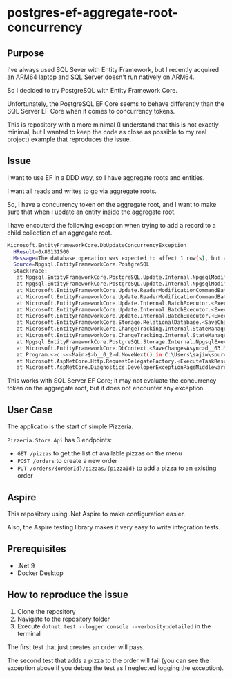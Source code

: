 # postgres-ef-aggregate-root-concurrency

## Purpose

I've always used SQL Sever with Entity Framework, but I recently acquired an ARM64 laptop and SQL Server doesn't run natively on ARM64.

So I decided to try PostgreSQL with Entity Framework Core.

Unfortunately, the PostgreSQL EF Core seems to behave differently than the SQL Server EF Core when it comes to concurrency tokens.

This is repository with a more minimal (I understand that this is not exactly minimal, but I wanted to keep the code as close as possible to my real project) example that reproduces the issue.

## Issue

I want to use EF in a DDD way, so I have aggregate roots and entities.

I want all reads and writes to go via aggregate roots.

So, I have a concurrency token on the aggregate root, and I want to make sure that when I update an entity inside the aggregate root.

I have encouterd the following exception when trying to add a record to a child collection of an aggregate root.

```bash
Microsoft.EntityFrameworkCore.DbUpdateConcurrencyException
  HResult=0x80131500
  Message=The database operation was expected to affect 1 row(s), but actually affected 0 row(s); data may have been modified or deleted since entities were loaded. See https://go.microsoft.com/fwlink/?LinkId=527962 for information on understanding and handling optimistic concurrency exceptions.
  Source=Npgsql.EntityFrameworkCore.PostgreSQL
  StackTrace:
   at Npgsql.EntityFrameworkCore.PostgreSQL.Update.Internal.NpgsqlModificationCommandBatch.<ThrowAggregateUpdateConcurrencyExceptionAsync>d__10.MoveNext()
   at Npgsql.EntityFrameworkCore.PostgreSQL.Update.Internal.NpgsqlModificationCommandBatch.<Consume>d__7.MoveNext()
   at Microsoft.EntityFrameworkCore.Update.ReaderModificationCommandBatch.<ExecuteAsync>d__50.MoveNext()
   at Microsoft.EntityFrameworkCore.Update.ReaderModificationCommandBatch.<ExecuteAsync>d__50.MoveNext()
   at Microsoft.EntityFrameworkCore.Update.Internal.BatchExecutor.<ExecuteAsync>d__9.MoveNext()
   at Microsoft.EntityFrameworkCore.Update.Internal.BatchExecutor.<ExecuteAsync>d__9.MoveNext()
   at Microsoft.EntityFrameworkCore.Update.Internal.BatchExecutor.<ExecuteAsync>d__9.MoveNext()
   at Microsoft.EntityFrameworkCore.Storage.RelationalDatabase.<SaveChangesAsync>d__8.MoveNext()
   at Microsoft.EntityFrameworkCore.ChangeTracking.Internal.StateManager.<SaveChangesAsync>d__111.MoveNext()
   at Microsoft.EntityFrameworkCore.ChangeTracking.Internal.StateManager.<SaveChangesAsync>d__115.MoveNext()
   at Npgsql.EntityFrameworkCore.PostgreSQL.Storage.Internal.NpgsqlExecutionStrategy.<ExecuteAsync>d__7`2.MoveNext()
   at Microsoft.EntityFrameworkCore.DbContext.<SaveChangesAsync>d__63.MoveNext()
   at Program.<>c.<<<Main>$>b__0_2>d.MoveNext() in C:\Users\sajiw\source\repos\postgres-ef-aggregate-root-concurrency\src\Pizzeria.Store.Api\Program.cs:line 65
   at Microsoft.AspNetCore.Http.RequestDelegateFactory.<ExecuteTaskResult>d__142`1.MoveNext()
   at Microsoft.AspNetCore.Diagnostics.DeveloperExceptionPageMiddlewareImpl.<Invoke>d__14.MoveNext()
```

This works with SQL Server EF Core; it may not evaluate the concurrency token on the aggregate root, but it does not encounter any exception.

## User Case

The applicatio is the start of simple Pizzeria.

`Pizzeria.Store.Api` has 3 endpoints:

- `GET /pizzas` to get the list of available pizzas on the menu
- `POST /orders` to create a new order
- `PUT /orders/{orderId}/pizzas/{pizzaId}` to add a pizza to an existing order

## Aspire

This repository using .Net Aspire to make configuration easier.

Also, the Aspire testing library makes it very easy to write integration tests.

## Prerequisites

- .Net 9
- Docker Desktop

## How to reproduce the issue

1. Clone the repository
2. Navigate to the repository folder
3. Execute `dotnet test --logger console --verbosity:detailed` in the terminal

The first test that just creates an order will pass.

The second test that adds a pizza to the order will fail (you can see the exception above if you debug the test as I neglected logging the exception).
